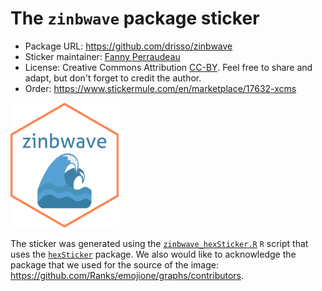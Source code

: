 # The `zinbwave` package sticker

* Package URL: https://github.com/drisso/zinbwave
* Sticker maintainer: [Fanny Perraudeau](https://github.com/fperraudeau/)
* License: Creative Commons Attribution
[CC-BY](https://creativecommons.org/licenses/by/2.0/). Feel free to
share and adapt, but don't forget to credit the author.
* Order: https://www.stickermule.com/en/marketplace/17632-xcms

<p align = "left">
<img src="./zinbwave.png" height="200">
</p>

The sticker was generated using
the [`zinbwave_hexSticker.R`](./zinbwave_hexSticker.R) `R` script that uses
the [`hexSticker`](https://github.com/GuangchuangYu/hexSticker) package. We also would like to acknowledge the package that we used for the source of the image: https://github.com/Ranks/emojione/graphs/contributors. 

